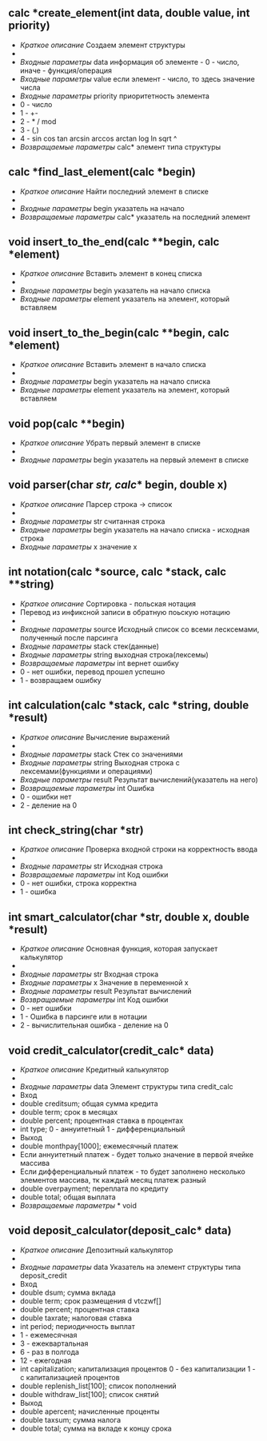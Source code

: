 ## calc *create_element(int data, double value, int priority)
* *Краткое описание* Создаем элемент структуры
 * 
 * *Входные параметры* data информация об элементе - 0 - число, иначе - функция/операция
 * *Входные параметры* value если элемент - число, то здесь значение числа
 * *Входные параметры* priority приоритетность элемента
 * 0 - число
 * 1 - +-
 * 2 - * / mod
 * 3 - (,)
 * 4 - sin cos tan arcsin arccos arctan log ln sqrt ^
 * *Возвращаемые параметры* calc* элемент типа структуры



## calc *find_last_element(calc *begin)
* *Краткое описание* Найти последний элемент в списке
 * 
 * *Входные параметры* begin указатель на начало
 * *Возвращаемые параметры* calc* указатель на последний элемент



## void insert_to_the_end(calc **begin, calc *element)
 * *Краткое описание* Вставить элемент в конец списка
 * 
 * *Входные параметры* begin указатель на начало списка
 * *Входные параметры* element указатель на элемент, который вставляем



## void insert_to_the_begin(calc **begin, calc *element)
 * *Краткое описание* Вставить элемент в начало списка
 * 
 * *Входные параметры* begin указатель на начало списка
 * *Входные параметры* element указатель на элемент, который вставляем



## void pop(calc **begin)
* *Краткое описание* Убрать первый элемент в списке
* 
* *Входные параметры* begin указатель на первый элемент в списке



## void parser(char *str, calc** begin, double x)
 * *Краткое описание* Парсер строка -> список
 * 
 * *Входные параметры* str считанная строка
 * *Входные параметры* begin указатель на начало списка - исходная строка
 * *Входные параметры* x значение x



## int notation(calc *source, calc *stack, calc **string)
 * *Краткое описание* Сортировка - польская нотация
 * Перевод из инфиксной записи в обратную поьскую нотацию
 * 
 * *Входные параметры* source Исходный список со всеми лесксемами, полученный после парсинга
 * *Входные параметры* stack стек(данные)
 * *Входные параметры* string выходная строка(лексемы)
 * *Возвращаемые параметры* int вернет ошибку
 * 0 - нет ошибки, перевод прошел успешно
 * 1 - возвращаем ошибку



## int calculation(calc *stack, calc *string, double *result)
 * *Краткое описание* Вычисление выражений
 * 
 * *Входные параметры* stack Стек со значениями
 * *Входные параметры* string Выходная строка с лексемами(функциями и операциями)
 * *Входные параметры* result Результат вычислений(указатель на него)
 * *Возвращаемые параметры* int Ошибка
 * 0 - ошибки нет
 * 2 - деление на 0



## int check_string(char *str)
 * *Краткое описание* Проверка входной строки на корректность ввода
 * 
 * *Входные параметры* str Исходная строка
 * *Возвращаемые параметры* int Код ошибки
 * 0 - нет ошибки, строка корректна
 * 1 - ошибка



## int smart_calculator(char *str, double x, double *result)
 * *Краткое описание* Основная функция, которая запускает калькулятор
 * 
 * *Входные параметры* str Входная строка
 * *Входные параметры* x Значение в переменной х
 * *Входные параметры* result Результат вычислений
 * *Возвращаемые параметры* int Код ошибки
 * 0 - нет ошибки
 * 1 - Ошибка в парсинге или в нотации
 * 2 - вычислительная ошибка - деление на 0



## void credit_calculator(credit_calc* data)
 * *Краткое описание* Кредитный калькулятор
 * 
 * *Входные параметры* data Элемент структуры типа credit_calc
 *  Вход
 * double creditsum;  общая сумма кредита
*   double term;  срок в месяцах
*    double percent;  процентная ставка в процентах
*    int type;  0 - аннуитетный 1 - дифференциальный
*    Выход
*    double monthpay[1000];  ежемесячный платеж
*    Если аннуитетный платеж - будет только значение в первой ячейке массива
*    Если дифференциальный платеж - то будет заполнено несколько элементов массива, тк каждый месяц платеж разный
*    double overpayment;  переплата по кредиту
*   double total;  общая выплата
 * *Возвращаемые параметры* * void 



## void deposit_calculator(deposit_calc* data)
 * *Краткое описание* Депозитный калькулятор
 * 
 * *Входные параметры* data Указатель на элемент структуры типа deposit_credit
 *  Вход
*    double dsum;  сумма вклада
*    double term;  срок размещения d vtczwf[]
*    double percent;  процентная ставка
*    double taxrate;  налоговая ставка
*    int period;  периодичность выплат  
*    1 - ежемесячная 
*    3 - ежеквартальная 
*    6 - раз в полгода 
*    12 - ежегодная
*    int capitalization;  капитализация процентов  0 - без капитализации  1 - с капитализацией процентов
*    double replenish_list[100];  список пополнений
*    double withdraw_list[100];  список снятий
*    Выход
*    double apercent;  начисленные проценты
*    double taxsum;  сумма налога
*    double total;  сумма на вкладе к концу срока